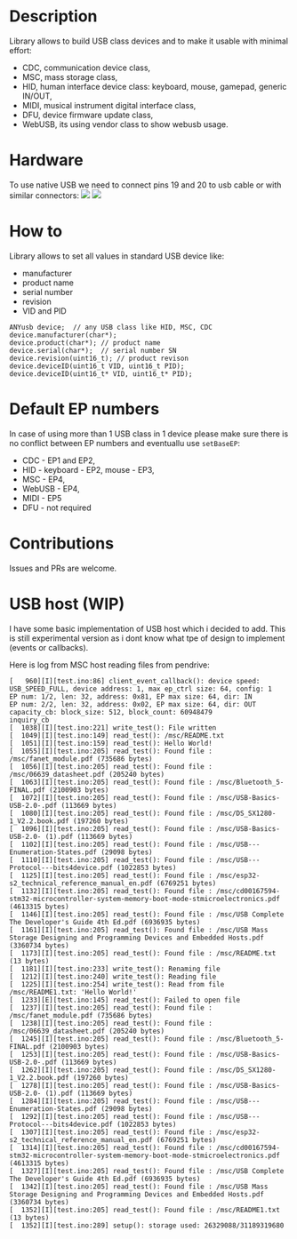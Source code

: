# Description

Library allows to build USB class devices and to make it usable with minimal effort:
- CDC, communication device class,
- MSC, mass storage class,
- HID, human interface device class: keyboard, mouse, gamepad, generic IN/OUT,
- MIDI, musical instrument digital interface class,
- DFU, device firmware update class,
- WebUSB, its using vendor class to show webusb usage.

# Hardware
To use native USB we need to connect pins 19 and 20 to usb cable or with similar connectors:
![](https://ae01.alicdn.com/kf/HTB1MFvqNgHqK1RjSZJnq6zNLpXaR/10-sztuk-Mini-Micro-USB-do-DIP-2-54mm-Adapter-z-cze-modu-u-Panel-kobiet.jpg)
![](https://ae01.alicdn.com/kf/HTB1cfmCgcnI8KJjSspeq6AwIpXa6/AMS1117-3-3V-AMS1117-3-3V-Mini-USB-5V-3-3V-DC-Perfect-Power-Supply-Module.jpg)

# How to
Library allows to set all values in standard USB device like:
- manufacturer
- product name
- serial number
- revision
- VID and PID

```
ANYusb device;  // any USB class like HID, MSC, CDC
device.manufacturer(char*);
device.product(char*); // product name
device.serial(char*);  // serial number SN
device.revision(uint16_t); // product revison
device.deviceID(uint16_t VID, uint16_t PID);
device.deviceID(uint16_t* VID, uint16_t* PID);
```

# Default EP numbers
In case of using more than 1 USB class in 1 device please make sure there is no conflict between EP numbers and eventuallu use `setBaseEP`:
- CDC - EP1 and EP2,
- HID - keyboard - EP2, mouse - EP3,
- MSC - EP4,
- WebUSB - EP4,
- MIDI - EP5
- DFU - not required

# Contributions
Issues and PRs are welcome.

# USB host (WIP)

I have some basic implementation of USB host which i decided to add. This is still experimental version as i dont know what tpe of design to implement (events or callbacks).

Here is log from MSC host reading files from pendrive:

```
[   960][I][test.ino:86] client_event_callback(): device speed: USB_SPEED_FULL, device address: 1, max ep_ctrl size: 64, config: 1
EP num: 1/2, len: 32, address: 0x81, EP max size: 64, dir: IN
EP num: 2/2, len: 32, address: 0x02, EP max size: 64, dir: OUT
capacity_cb: block_size: 512, block_count: 60948479
inquiry_cb
[  1038][I][test.ino:221] write_test(): File written
[  1049][I][test.ino:149] read_test(): /msc/README.txt
[  1051][I][test.ino:159] read_test(): Hello World!
[  1055][I][test.ino:205] read_test(): Found file : /msc/fanet_module.pdf (735686 bytes)
[  1056][I][test.ino:205] read_test(): Found file : /msc/06639_datasheet.pdf (205240 bytes)
[  1063][I][test.ino:205] read_test(): Found file : /msc/Bluetooth_5-FINAL.pdf (2100903 bytes)
[  1072][I][test.ino:205] read_test(): Found file : /msc/USB-Basics-USB-2.0-.pdf (113669 bytes)
[  1080][I][test.ino:205] read_test(): Found file : /msc/DS_SX1280-1_V2.2.book.pdf (197260 bytes)
[  1096][I][test.ino:205] read_test(): Found file : /msc/USB-Basics-USB-2.0- (1).pdf (113669 bytes)
[  1102][I][test.ino:205] read_test(): Found file : /msc/USB---Enumeration-States.pdf (29098 bytes)
[  1110][I][test.ino:205] read_test(): Found file : /msc/USB---Protocol---bits4device.pdf (1022853 bytes)
[  1125][I][test.ino:205] read_test(): Found file : /msc/esp32-s2_technical_reference_manual_en.pdf (6769251 bytes)
[  1132][I][test.ino:205] read_test(): Found file : /msc/cd00167594-stm32-microcontroller-system-memory-boot-mode-stmicroelectronics.pdf (4613315 bytes)
[  1146][I][test.ino:205] read_test(): Found file : /msc/USB Complete The Developer's Guide 4th Ed.pdf (6936935 bytes)
[  1161][I][test.ino:205] read_test(): Found file : /msc/USB Mass Storage Designing and Programming Devices and Embedded Hosts.pdf (3360734 bytes)
[  1173][I][test.ino:205] read_test(): Found file : /msc/README.txt (13 bytes)
[  1181][I][test.ino:233] write_test(): Renaming file
[  1212][I][test.ino:240] write_test(): Reading file
[  1225][I][test.ino:254] write_test(): Read from file /msc/README1.txt: 'Hello World!'
[  1233][E][test.ino:145] read_test(): Failed to open file
[  1237][I][test.ino:205] read_test(): Found file : /msc/fanet_module.pdf (735686 bytes)
[  1238][I][test.ino:205] read_test(): Found file : /msc/06639_datasheet.pdf (205240 bytes)
[  1245][I][test.ino:205] read_test(): Found file : /msc/Bluetooth_5-FINAL.pdf (2100903 bytes)
[  1253][I][test.ino:205] read_test(): Found file : /msc/USB-Basics-USB-2.0-.pdf (113669 bytes)
[  1262][I][test.ino:205] read_test(): Found file : /msc/DS_SX1280-1_V2.2.book.pdf (197260 bytes)
[  1278][I][test.ino:205] read_test(): Found file : /msc/USB-Basics-USB-2.0- (1).pdf (113669 bytes)
[  1284][I][test.ino:205] read_test(): Found file : /msc/USB---Enumeration-States.pdf (29098 bytes)
[  1292][I][test.ino:205] read_test(): Found file : /msc/USB---Protocol---bits4device.pdf (1022853 bytes)
[  1307][I][test.ino:205] read_test(): Found file : /msc/esp32-s2_technical_reference_manual_en.pdf (6769251 bytes)
[  1314][I][test.ino:205] read_test(): Found file : /msc/cd00167594-stm32-microcontroller-system-memory-boot-mode-stmicroelectronics.pdf (4613315 bytes)
[  1327][I][test.ino:205] read_test(): Found file : /msc/USB Complete The Developer's Guide 4th Ed.pdf (6936935 bytes)
[  1342][I][test.ino:205] read_test(): Found file : /msc/USB Mass Storage Designing and Programming Devices and Embedded Hosts.pdf (3360734 bytes)
[  1352][I][test.ino:205] read_test(): Found file : /msc/README1.txt (13 bytes)
[  1352][I][test.ino:289] setup(): storage used: 26329088/31189319680
```
